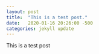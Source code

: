 ```yaml
---
layout: post
title:  "This is a test post."
date:   2020-01-16 20:26:00 -500
categories: jekyll update
---
```


This is a test post